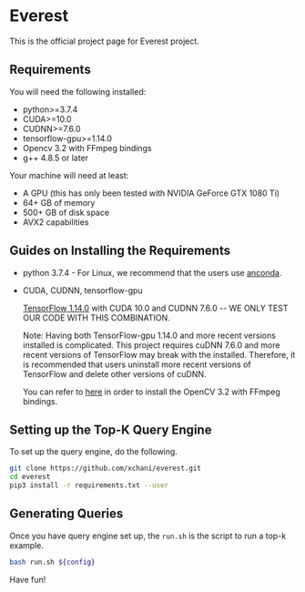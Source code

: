 # Everest

This is the official project page for Everest project.

## Requirements

You will need the following installed:

- python>=3.7.4
- CUDA>=10.0
- CUDNN>=7.6.0
- tensorflow-gpu>=1.14.0
- Opencv 3.2 with FFmpeg bindings
- g++ 4.8.5 or later 

Your machine will need at least:

- A GPU (this has only been tested with NVIDIA GeForce GTX 1080 Ti)
- 64+ GB of memory
- 500+ GB of disk space 
- AVX2 capabilities

## Guides on Installing the Requirements 

- python 3.7.4 - For Linux, we recommend that the users use [anconda](https://www.anaconda.com/).
- CUDA, CUDNN, tensorflow-gpu

    [TensorFlow 1.14.0](https://github.com/tensorflow/tensorflow) with CUDA 10.0 and CUDNN 7.6.0 -- WE ONLY TEST OUR CODE WITH THIS COMBINATION. 
    
    Note: Having both TensorFlow-gpu 1.14.0 and more recent versions installed is complicated. This project requires cuDNN 7.6.0 and more recent versions of TensorFlow may break with the installed. Therefore, it is recommended that users uninstall more recent versions of TensorFlow and delete other versions of cuDNN.
    
    You can refer to [here](https://github.com/BVLC/caffe/wiki/OpenCV-3.2-Installation-Guide-on-Ubuntu-16.04) in order to install the OpenCV 3.2 with FFmpeg bindings.
    

## Setting up the Top-K Query Engine

To set up the query engine, do the following.

```sh
git clone https://github.com/xchani/everest.git
cd everest
pip3 install -r requirements.txt --user
```

## Generating Queries

Once you have query engine set up, the ```run.sh``` is the script to run a top-k example. 

```sh
bash run.sh ${config}
```
Have fun!

